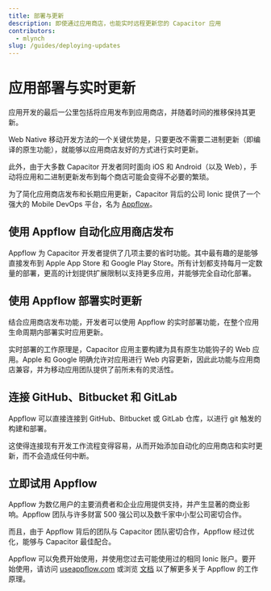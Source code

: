```yaml
---
title: 部署与更新
description: 即使通过应用商店，也能实时远程更新您的 Capacitor 应用
contributors:
  - mlynch
slug: /guides/deploying-updates
---
```


# 应用部署与实时更新

应用开发的最后一公里包括将应用发布到应用商店，并随着时间的推移保持其更新。

Web Native 移动开发方法的一个关键优势是，只要更改不需要二进制更新（即编译的原生功能），就能够以应用商店友好的方式进行实时更新。

此外，由于大多数 Capacitor 开发者同时面向 iOS 和 Android（以及 Web），手动将应用和二进制更新发布到每个商店可能会变得不必要的繁琐。

为了简化应用商店发布和长期应用更新，Capacitor 背后的公司 Ionic 提供了一个强大的 Mobile DevOps 平台，名为 [Appflow](https://useappflow.com/)。

## 使用 Appflow 自动化应用商店发布

Appflow 为 Capacitor 开发者提供了几项主要的省时功能。其中最有趣的是能够直接发布到 Apple App Store 和 Google Play Store。所有计划都支持每月一定数量的部署，更高的计划提供扩展限制以支持更多应用，并能够完全自动化部署。

## 使用 Appflow 部署实时更新

结合应用商店发布功能，开发者可以使用 Appflow 的实时部署功能，在整个应用生命周期内部署实时应用更新。

实时部署的工作原理是，Capacitor 应用主要构建为具有原生功能钩子的 Web 应用。Apple 和 Google 明确允许对应用进行 Web 内容更新，因此此功能与应用商店兼容，并为移动应用团队提供了前所未有的灵活性。

## 连接 GitHub、Bitbucket 和 GitLab

Appflow 可以直接连接到 GitHub、Bitbucket 或 GitLab 仓库，以进行 git 触发的构建和部署。

这使得连接现有开发工作流程变得容易，从而开始添加自动化的应用商店和实时更新，而不会造成任何中断。

## 立即试用 Appflow

Appflow 为数亿用户的主要消费者和企业应用提供支持，并产生显著的商业影响。Appflow 团队与许多财富 500 强公司以及数千家中小型公司密切合作。

而且，由于 Appflow 背后的团队与 Capacitor 团队密切合作，Appflow 经过优化，能够与 Capacitor 最佳配合。

Appflow 可以免费开始使用，并使用您过去可能使用过的相同 Ionic 账户。要开始使用，请访问 [useappflow.com](https://useappflow.com/) 或浏览 [文档](https://ionicframework.com/docs/appflow) 以了解更多关于 Appflow 的工作原理。